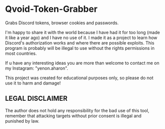 # Qvoid-Token-Grabber
 
 Grabs Discord tokens, browser cookies and passwords. 
 
 I'm happy to share it with the world because I have had it for too long (made it like a year ago) and I have no use of it.
 I made it as a project to learn how Discord's authorization works and where there are possible exploits.
 This program is probably will be illegal to use without the rights permissions in most countries.
 
 If u have any interesting ideas you are more than welcome to contact me on my Instagram: "yenon.aharon".
 
 This project was created for educational purposes only, so please do not use it to harm and damage!
 
 ## LEGAL DISCLAIMER

The author does not hold any responsibility for the bad use of this tool, remember that attacking targets without prior consent is illegal and punished by law.
